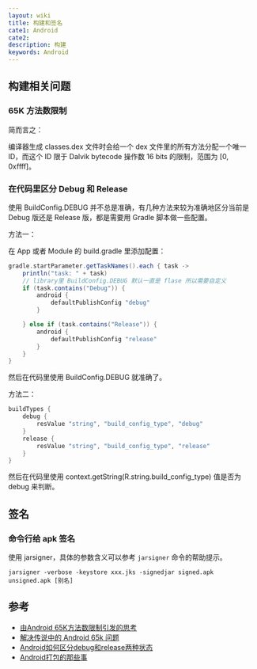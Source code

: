 ```yaml
---
layout: wiki
title: 构建和签名
cate1: Android
cate2:
description: 构建
keywords: Android
---
```


## 构建相关问题

### 65K 方法数限制

简而言之：

编译器生成 classes.dex 文件时会给一个 dex 文件里的所有方法分配一个唯一 ID，而这个 ID 限于 Dalvik bytecode 操作数 16 bits 的限制，范围为 [0, 0xffff]。

### 在代码里区分 Debug 和 Release

使用 BuildConfig.DEBUG 并不总是准确，有几种方法来较为准确地区分当前是 Debug 版还是 Release 版，都是需要用 Gradle 脚本做一些配置。

方法一：

在 App 或者 Module 的 build.gradle 里添加配置：

```groovy
gradle.startParameter.getTaskNames().each { task ->
    println("task: " + task)
    // library里 BuildConfig.DEBUG 默认一直是 flase 所以需要自定义
    if (task.contains("Debug")) {
        android {
            defaultPublishConfig "debug"
        }

    } else if (task.contains("Release")) {
        android {
            defaultPublishConfig "release"
        }
    }
}
```

然后在代码里使用 BuildConfig.DEBUG 就准确了。

方法二：

```groovy
buildTypes {
    debug {
        resValue "string", "build_config_type", "debug"
    }
    release {
        resValue "string", "build_config_type", "release"
    }
}
```

然后在代码里使用 context.getString(R.string.build_config_type) 值是否为 debug 来判断。

## 签名

### 命令行给 apk 签名

使用 jarsigner，具体的参数含义可以参考 `jarsigner` 命令的帮助提示。

```shell
jarsigner -verbose -keystore xxx.jks -signedjar signed.apk unsigned.apk [别名]
```

## 参考

* [由Android 65K方法数限制引发的思考](https://jayfeng.com/2016/03/10/%E7%94%B1Android-65K%E6%96%B9%E6%B3%95%E6%95%B0%E9%99%90%E5%88%B6%E5%BC%95%E5%8F%91%E7%9A%84%E6%80%9D%E8%80%83/)
* [解决传说中的 Android 65k 问题](http://www.jianshu.com/p/245022d136e1)
* [Android如何区分debug和release两种状态](http://blog.csdn.net/qq_20230661/article/details/70146585)
* [Android打包的那些事](http://jayfeng.com/2015/11/07/Android%E6%89%93%E5%8C%85%E7%9A%84%E9%82%A3%E4%BA%9B%E4%BA%8B/)
